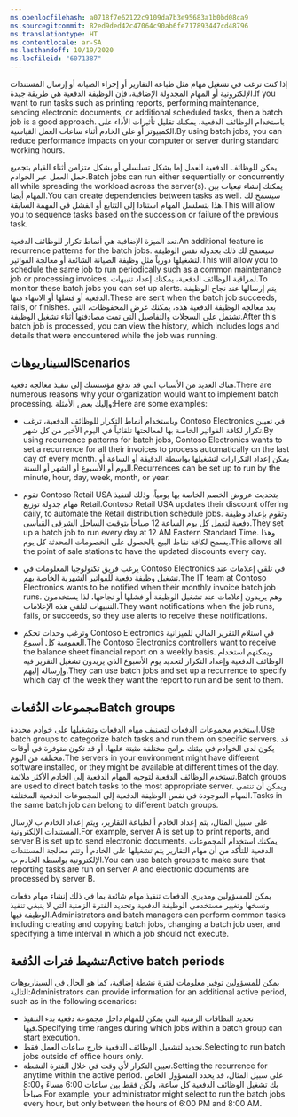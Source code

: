 ```yaml
---
ms.openlocfilehash: a0718f7e62122c9109da7b3e95683a1b0bd08ca9
ms.sourcegitcommit: 82ed9ded42c47064c90ab6fe717893447cd48796
ms.translationtype: HT
ms.contentlocale: ar-SA
ms.lasthandoff: 10/19/2020
ms.locfileid: "6071387"
---
```

<span data-ttu-id="e704d-101">إذا كنت ترغب في تشغيل مهام مثل طباعة التقارير أو إجراء الصيانة أو إرسال المستندات الإلكترونية أو المهام المجدولة الإضافية، فإن الوظيفة الدفعية هي طريقة جيدة.</span><span class="sxs-lookup"><span data-stu-id="e704d-101">If you want to run tasks such as printing reports, performing maintenance, sending electronic documents, or additional scheduled tasks, then a batch job is a good approach.</span></span> <span data-ttu-id="e704d-102">باستخدام الوظائف الدفعية، يمكنك تقليل تأثيرات الأداء على الكمبيوتر أو على الخادم أثناء ساعات العمل القياسية.</span><span class="sxs-lookup"><span data-stu-id="e704d-102">By using batch jobs, you can reduce performance impacts on your computer or server during standard working hours.</span></span> 

<span data-ttu-id="e704d-103">يمكن للوظائف الدفعية العمل إما بشكل تسلسلي أو بشكل متزامن أثناء القيام بتجميع حمل العمل عبر الخوادم.</span><span class="sxs-lookup"><span data-stu-id="e704d-103">Batch jobs can run either sequentially or concurrently all while spreading the workload across the server(s).</span></span>  <span data-ttu-id="e704d-104">يمكنك إنشاء تبعيات بين المهام أيضا.</span><span class="sxs-lookup"><span data-stu-id="e704d-104">You can create dependencies between tasks as well.</span></span>  <span data-ttu-id="e704d-105">سيسمح لك هذا بتسلسل المهام استنادا إلى التتابع أو الفشل في المهمة السابقة.</span><span class="sxs-lookup"><span data-stu-id="e704d-105">This will allow you to sequence tasks based on the succession or failure of the previous task.</span></span>  

<span data-ttu-id="e704d-106">تعد الميزة الإضافية هي أنماط تكرار للوظائف الدفعية.</span><span class="sxs-lookup"><span data-stu-id="e704d-106">An additional feature is recurrence patterns for the batch jobs.</span></span>  <span data-ttu-id="e704d-107">سيسمح لك ذلك بجدولة نفس الوظيفة لتشغيلها دورياً مثل وظيفة الصيانة الشائعة أو معالجة الفواتير.</span><span class="sxs-lookup"><span data-stu-id="e704d-107">This will allow you to schedule the same job to run periodically such as a common maintenance job or processing invoices.</span></span>  <span data-ttu-id="e704d-108">لمراقبة الوظائف الدفعية، يمكنك إعداد تنبيهات.</span><span class="sxs-lookup"><span data-stu-id="e704d-108">To monitor these batch jobs you can set up alerts.</span></span>  <span data-ttu-id="e704d-109">يتم إرسالها عند نجاح الوظيفة الدفعية أو فشلها أو الانتهاء منها.</span><span class="sxs-lookup"><span data-stu-id="e704d-109">These are sent when the batch job succeeds, fails, or finishes.</span></span> <span data-ttu-id="e704d-110">بعد معالجه الوظيفة الدفعية هذه، يمكنك عرض المحفوظات، التي تشتمل على السجلات والتفاصيل التي تمت مصادفتها أثناء تشغيل الوظيفة.</span><span class="sxs-lookup"><span data-stu-id="e704d-110">After this batch job is processed, you can view the history, which includes logs and details that were encountered while the job was running.</span></span>

## <a name="scenarios"></a><span data-ttu-id="e704d-111">السيناريوهات</span><span class="sxs-lookup"><span data-stu-id="e704d-111">Scenarios</span></span>

<span data-ttu-id="e704d-112">هناك العديد من الأسباب التي قد تدفع مؤسستك إلى تنفيذ معالجة دفعية.</span><span class="sxs-lookup"><span data-stu-id="e704d-112">There are numerous reasons why your organization would want to implement batch processing.</span></span> <span data-ttu-id="e704d-113">وإليك بعض الأمثلة:</span><span class="sxs-lookup"><span data-stu-id="e704d-113">Here are some examples:</span></span>


- <span data-ttu-id="e704d-114">وباستخدام أنماط التكرار للوظائف الدفعية، ترغب Contoso Electronics في تعيين تكرار لكافة الفواتير الخاصة بها لمعالجتها تلقائياً في اليوم الأخير من كل شهر.</span><span class="sxs-lookup"><span data-stu-id="e704d-114">By using recurrence patterns for batch jobs, Contoso Electronics wants to set a recurrence for all their invoices to process automatically on the last day of every month.</span></span>  <span data-ttu-id="e704d-115">يمكن إعداد التكرارات لتشغيلها بواسطة الدقيقة أو الساعة أو اليوم أو الأسبوع أو الشهر أو السنة.</span><span class="sxs-lookup"><span data-stu-id="e704d-115">Recurrences can be set up to run by the minute, hour, day, week, month, or year.</span></span> 


- <span data-ttu-id="e704d-116">تقوم Contoso Retail USA بتحديث عروض الخصم الخاصة بها يومياً، وذلك لتنفيذ مهام جدولة توزيع Retail.</span><span class="sxs-lookup"><span data-stu-id="e704d-116">Contoso Retail USA updates their discount offering daily, to automate the Retail distribution schedule jobs.</span></span> <span data-ttu-id="e704d-117">وتقوم بإعداد وظيفة دفعية لتعمل كل يوم الساعة 12 صباحاً بتوقيت الساحل الشرقي القياسي.</span><span class="sxs-lookup"><span data-stu-id="e704d-117">They set up a batch job to run every day at 12 AM Eastern Standard Time.</span></span> <span data-ttu-id="e704d-118">وهذا يسمح لكافة نقاط البيع بالحصول على الخصومات المحدثة كل يوم.</span><span class="sxs-lookup"><span data-stu-id="e704d-118">This allows all the point of sale stations to have the updated discounts every day.</span></span> 


- <span data-ttu-id="e704d-119">يرغب فريق تكنولوجيا المعلومات في Contoso Electronics في تلقي إعلامات عند تشغيل وظيفة دفعية للفواتير الشهرية الخاصة بهم.</span><span class="sxs-lookup"><span data-stu-id="e704d-119">The IT team at Contoso Electronics wants to be notified when their monthly invoice batch job runs.</span></span> <span data-ttu-id="e704d-120">وهم يريدون إعلامات عند تشغيل الوظيفة أو فشلها أو نجاحها، لذا يستخدمون التنبيهات لتلقي هذه الإعلامات.</span><span class="sxs-lookup"><span data-stu-id="e704d-120">They want notifications when the job runs, fails, or succeeds, so they use alerts to receive these notifications.</span></span> 


- <span data-ttu-id="e704d-121">وترغب وحدات تحكم Contoso Electronics في استلام التقرير المالي للميزانية العمومية كل أسبوع.</span><span class="sxs-lookup"><span data-stu-id="e704d-121">The Contoso Electronics controllers want to receive the balance sheet financial report on a weekly basis.</span></span> <span data-ttu-id="e704d-122">ويمكنهم استخدام الوظائف الدفعية وإعداد التكرار لتحديد يوم الأسبوع الذي يريدون تشغيل التقرير فيه وإرساله إليهم.</span><span class="sxs-lookup"><span data-stu-id="e704d-122">They can use batch jobs and set up a recurrence to specify which day of the week they want the report to run and be sent to them.</span></span> 

 
## <a name="batch-groups"></a><span data-ttu-id="e704d-123">مجموعات الدُفعات</span><span class="sxs-lookup"><span data-stu-id="e704d-123">Batch groups</span></span>

<span data-ttu-id="e704d-124">استخدم مجموعات الدفعات لتصنيف مهام الدفعات وتشغيلها على خوادم محددة.</span><span class="sxs-lookup"><span data-stu-id="e704d-124">Use batch groups to categorize batch tasks and run them on specific servers.</span></span> <span data-ttu-id="e704d-125">قد يكون لدى الخوادم في بيئتك برامج مختلفة مثبتة عليها، أو قد تكون متوفرة في أوقات مختلفة من اليوم.</span><span class="sxs-lookup"><span data-stu-id="e704d-125">The servers in your environment might have different software installed, or they might be available at different times of the day.</span></span> <span data-ttu-id="e704d-126">تستخدم الوظائف الدفعية لتوجيه المهام الدفعية إلى الخادم الأكثر ملائمة.</span><span class="sxs-lookup"><span data-stu-id="e704d-126">Batch groups are used to direct batch tasks to the most appropriate server.</span></span> <span data-ttu-id="e704d-127">ويمكن أن تنتمي المهام الموجودة في نفس الوظيفة الدفعية إلى المجموعات الدفعية المختلفة.</span><span class="sxs-lookup"><span data-stu-id="e704d-127">Tasks in the same batch job can belong to different batch groups.</span></span>

<span data-ttu-id="e704d-128">على سبيل المثال، يتم إعداد الخادم أ لطباعة التقارير، ويتم إعداد الخادم ب لإرسال المستندات الإلكترونية.</span><span class="sxs-lookup"><span data-stu-id="e704d-128">For example, server A is set up to print reports, and server B is set up to send electronic documents.</span></span> <span data-ttu-id="e704d-129">يمكنك استخدام المجموعات الدفعية للتأكد من أن مهام التقارير يتم تشغيلها على الخادم أ وتتم معالجة المستندات الإلكترونية بواسطة الخادم ب.</span><span class="sxs-lookup"><span data-stu-id="e704d-129">You can use batch groups to make sure that reporting tasks are run on server A and electronic documents are processed by server B.</span></span>

<span data-ttu-id="e704d-130">يمكن للمسؤولين ومديري الدفعات تنفيذ مهام شائعة بما في ذلك إنشاء مهام دفعات ونسخها وتغيير مستخدمي الوظيفة الدفعية وتحديد الفترة الزمنية التي لا ينبغي تنفيذ الوظيفة فيها.</span><span class="sxs-lookup"><span data-stu-id="e704d-130">Administrators and batch managers can perform common tasks including creating and copying batch jobs, changing a batch job user, and specifying a time interval in which a job should not execute.</span></span> 

## <a name="active-batch-periods"></a><span data-ttu-id="e704d-131">تنشيط فترات الدُفعة</span><span class="sxs-lookup"><span data-stu-id="e704d-131">Active batch periods</span></span>

<span data-ttu-id="e704d-132">يمكن للمسؤولين توفير معلومات لفترة نشطة إضافية، كما هو الحال في السيناريوهات التالية:</span><span class="sxs-lookup"><span data-stu-id="e704d-132">Administrators can provide information for an additional active period, such as in the following scenarios:</span></span>

- <span data-ttu-id="e704d-133">تحديد النطاقات الزمنية التي يمكن للمهام داخل مجموعة دفعية بدء التنفيذ فيها.</span><span class="sxs-lookup"><span data-stu-id="e704d-133">Specifying time ranges during which jobs within a batch group can start execution.</span></span>
- <span data-ttu-id="e704d-134">تحديد لتشغيل الوظائف الدفعية خارج ساعات العمل فقط.</span><span class="sxs-lookup"><span data-stu-id="e704d-134">Selecting to run batch jobs outside of office hours only.</span></span>
- <span data-ttu-id="e704d-135">تعيين التكرار لأي وقت في خلال الفترة النشطة.</span><span class="sxs-lookup"><span data-stu-id="e704d-135">Setting the recurrence for anytime within the active period.</span></span> <span data-ttu-id="e704d-136">على سبيل المثال، قد يحدد المسؤول الخاص بك تشغيل الوظائف الدفعية كل ساعة، ولكن فقط بين ساعات 6:00 مساءً و8:00 صباحاً.</span><span class="sxs-lookup"><span data-stu-id="e704d-136">For example, your administrator might select to run the batch jobs every hour, but only between the hours of 6:00 PM and 8:00 AM.</span></span>


